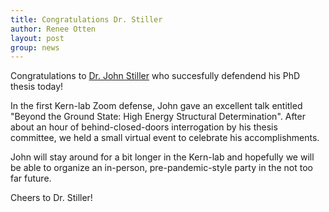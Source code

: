 ```yaml
---
title: Congratulations Dr. Stiller
author: Renee Otten
layout: post
group: news
---
```


Congratulations to <a href="/member/#John+Stiller">Dr. John Stiller</a>
who succesfully defendend his PhD thesis today!

In the first Kern-lab Zoom defense, John gave an excellent talk entitled
"Beyond the Ground State: High Energy Structural Determination". After
about an hour of behind-closed-doors interrogation by his thesis committee,
we held a small virtual event to celebrate his accomplishments.

John will stay around for a bit longer in the Kern-lab and hopefully we
will be able to organize an in-person, pre-pandemic-style party in
the not too far future.

Cheers to Dr. Stiller!
